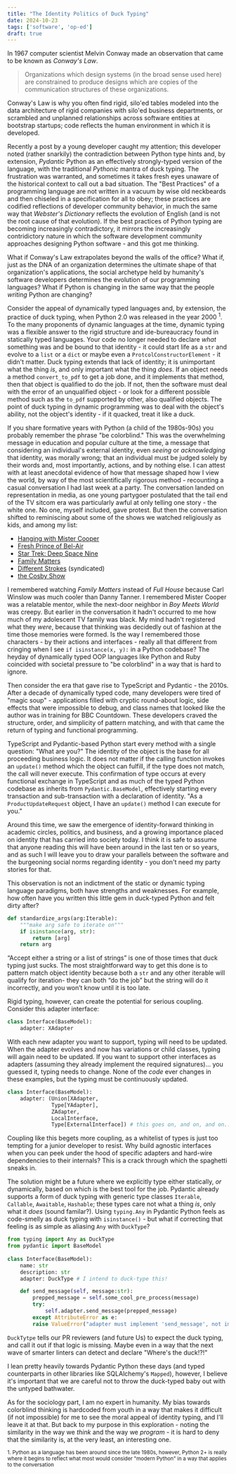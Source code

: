 ```yaml
---
title: "The Identity Politics of Duck Typing"
date: 2024-10-23
tags: ['software', 'op-ed']
draft: true
---
```


In 1967 computer scientist Melvin Conway made an observation that came to be known as _Conway's Law_.

> Organizations which design systems (in the broad sense used here) are constrained to produce designs which are copies of the communication structures of these organizations.

Conway's Law is why you often find rigid, silo'ed tables modeled into the data architecture of rigid companies with silo'ed business departments, or scrambled and unplanned relationships across software entities at bootstrap startups; code reflects the human environment in which it is developed.

Recently a post by a young developer caught my attention; this developer noted (rather snarkily) the contradiction between Python type hints and, by extension, _Pydantic_ Python as an effectively strongly-typed version of the language, with the traditional _Pythonic_ mantra of duck typing. The frustration was warranted, and sometimes it takes fresh eyes unaware of the historical context to call out a bad situation. The "Best Practices" of a programming language are not written in a vacuum by wise old neckbeards and then chiseled in a specification for all to obey; these practices are codified reflections of developer community behavior, in much the same way that _Webster's Dictionary_ reflects the evolution of English (and is not the root cause of that evolution). If the best practices of Python typing are becoming increasingly contradictory, it mirrors the increasingly contridictory nature in which the software development community approaches designing Python software - and this got me thinking.

What if Conway's Law extrapolates beyond the walls of the office? What if, just as the DNA of an organization determines the ultimate shape of that organization's applications, the social archetype held by humanity's software developers determines the evolution of our programming languages? What if Python is changing in the same way that the people _writing_ Python are changing?

Consider the appeal of dynamically typed languages and, by extension, the practice of duck typing, when Python 2.0 was released in the year 2000 <sup>1</sup>.
To the many proponents of dynamic languages at the time, dynamic typing was a flexible answer to the rigid structure and ide-bureaucracy found in statically typed languages. Your code no longer needed to declare _what_ something was and be bound to that identity - it could start life as a `str` and evolve to a `list` or a `dict` or maybe even a `ProtcolConstructorElement` - it didn't matter. Duck typing extends that lack of identity; it is unimportant what the thing _is_, and only important what the thing _does_. If an object needs a method `convert_to_pdf` to get a job done, and it implements that method, then that object is qualified to do the job. If not, then the software must deal with the error of an unqualified object - or look for a different possible method such as the `to_pdf` supported by other, also qualified objects. The point of duck typing in dynamic programming was to deal with the object's ability, not the object's identity - if it quacked, treat it like a duck.

If you share formative years with Python (a child of the 1980s-90s) you probably remember the phrase "be colorblind." This was the overwhelming message in education and popular culture at the time, a message that considering an individual's external identity, even _seeing_ or _acknowledging_ that identity, was morally wrong; that an individual must be judged solely by their words and, most importantly, actions, and by nothing else. I can attest with at least anecdotal evidence of how that message shaped how I view the world, by way of the most scientifically rigorous method - recounting a casual conversation I had last week at a party. The conversation landed on representation in media, as one young partygoer postulated that the tail end of the TV sitcom era was particularly awful at only telling one story - the white one. No one, myself included, gave protest. But then the conversation shifted to reminiscing about some of the shows we watched religiously as kids, and among my list:

* [Hanging with Mister Cooper](https://www.imdb.com/title/tt0103435/)
* [Fresh Prince of Bel-Air](https://www.imdb.com/title/tt0098800/)
* [Star Trek: Deep Space Nine](https://www.imdb.com/title/tt0106145/)
* [Family Matters](https://www.imdb.com/title/tt0096579/)
* [Different Strokes](https://www.imdb.com/title/tt0077003/) (syndicated)
* [the Cosby Show](https://www.imdb.com/title/tt0086687/)

I remembered watching _Family Matters_ instead of _Full House_ because Carl Winslow was much cooler than Danny Tanner. I remembered Mister Cooper was a relatable mentor, while the next-door neighbor in _Boy Meets World_ was creepy. But earlier in the conversation it hadn't occurred to me how much of my adolescent TV family was black. My mind hadn't registered what they _were_, because that thinking was decidedly out of fashion at the time those memories were formed. Is the way I remembered those characters - by their actions and interfaces - really all that different from cringing when I see `if isinstance(x, y):` in a Python codebase? The heyday of dynamically typed OOP languages like Python and Ruby coincided with societal pressure to "be colorblind" in a way that is hard to ignore.

Then consider the era that gave rise to TypeScript and Pydantic - the 2010s. After a decade of dynamically typed code, many developers were tired of "magic soup" - applications filled with cryptic round-about logic, side effects that were impossible to debug, and class names that looked like the author was in training for BBC Countdown. These developers craved the structure, order, and simplicity of pattern matching, and with that came the return of typing and functional programming.

TypeScript and Pydantic-based Python start every method with a single question: "What are you?" The identity of the object is the base for all proceeding business logic. It does not matter if the calling function invokes an `update()` method which the object can fulfill, if the type does not match, the call will never execute. This confirmation of type occurs at every functional exchange in TypeScript and as much of the typed Python codebase as inherits from `Pydantic.BaseModel`, effectively starting every transaction and sub-transaction with a declaration of identity. "As a `ProductUpdateRequest` object, I have an `update()` method I can execute for you."

Around this time, we saw the emergence of identity-forward thinking in academic circles, politics, and business, and a growing importance placed on identity that has carried into society today. I think it is safe to assume that anyone reading this will have been around in the last ten or so years, and as such I will leave you to draw your parallels between the software and the burgeoning social norms regarding identity - you don't need my party stories for that.

This observation is not an indictment of the static or dynamic typing language paradigms, both have strengths and weaknesses. For example, how often have you written this little gem in duck-typed Python and felt dirty after?

```python
def standardize_args(arg:Iterable):
	"""make arg safe to iterate on"""
	if isinstance(arg, str):
		return [arg]	
	return arg
```
“Accept either a string or a list of strings” is one of those times that duck typing just sucks. The most straightforward way to get this done is to pattern match object identity because both a `str` and any other iterable will qualify for iteration- they can both “do the job” but the string will do it incorrectly, and you won’t know until it is too late.

Rigid typing, however, can create the potential for serious coupling. Consider this adapter interface:

```python
class Interface(BaseModel):
	adapter: XAdapter
```
With each new adapter you want to support, typing will need to be updated. When the adapter evolves and now has variations or child classes, typing will again need to be updated. If you want to support other interfaces as adapters (assuming they already implement the required signatures)… you guessed it, typing needs to change. None of the _code_ ever changes in these examples, but the typing must be continuously updated.

```python
class Interface(BaseModel):
	adapter: (Union[XAdapter, 
			  Type[YAdapter], 
			  ZAdapter, 
			  LocalInterface,
			  Type[ExternalInterface]) # this goes on, and on, and on...
```
Coupling like this begets more coupling, as a whitelist of types is just too tempting for a junior developer to resist. Why build agnostic interfaces when you can peek under the hood of specific adapters and hard-wire dependencies to their internals? This is a crack through which the spaghetti sneaks in.

The solution might be a future where we explicitly type either statically, _or_ dynamically, based on which is the best tool for the job. Pydantic already supports a form of duck typing with generic type classes `Iterable`, `Callable`, `Awaitable`, `Hashable`; these types care not what a thing _is_, only what it _does_ (sound familar?). Using `typing.Any` in Pydantic Python feels as code-smelly as duck typing with `isinstance()` - but what if correcting that feeling is as simple as aliasing `Any` with `DuckType`?

```python
from typing import Any as DuckType
from pydantic import BaseModel 
 
class Interface(BaseModel):
	name: str
	description: str
	adapter: DuckType # I intend to duck-type this!

	def send_message(self, message:str):
		prepped_message = self.some_cool_pre_process(message)
		try:
			self.adapter.send_message(prepped_message)
		except AttributeError as e:
		raise ValueError("adapter must implement 'send_message', not implemented in adapter %s", self.adapter) from e
```

`DuckTytpe` tells our PR reviewers (and future Us) to expect the duck typing, and call it out if that logic is missing. Maybe even in a way that the next wave of smarter linters can detect and declare "Where's the duck!?!"

I lean pretty heavily towards Pydantic Python these days (and typed counterparts in other libraries like SQLAlchemy's `Mapped`), however, I believe it's important that we are careful not to throw the duck-typed baby out with the untyped bathwater.

As for the sociology part, I am no expert in humanity. My bias towards colorblind thinking is hardcoded from youth in a way that makes it difficult (if not impossible) for me to see the moral appeal of identity typing, and I'll leave it at that. But back to my purpose in this exploration - noting the similarity in the way we _think_ and the way we _program_ - it is hard to deny that the similarity is, at the very least, an interesting one.

<sub>1. Python as a language has been around since the late 1980s, however, Python 2+ is really where it begins to reflect what most would consider "modern Python" in a way that applies to the conversation</sub>
<!--stackedit_data:
eyJoaXN0b3J5IjpbMTI2OTM5Njg4NSwtNTQwMjkzMTk2LDExOD
c1MTc4MTUsLTEzMTI3MTg5OTcsNjI3OTQ5NjM2LDU5NzE4NzQx
MiwtMTc2NDc1NDMwMiwxOTE3MzY0Mjc0LC03NDU5OTczODYsLT
Y0NjU3MDQ4MywxOTExMTU4OTM3LC00NzE5ODU2NDMsNDM3MzQz
MDYxLC0zOTk3MjQ0MzMsLTExNTY4NzQwNzAsLTEzNDg4ODUyMD
QsLTIxNzU2NzY1NCwxNzMyOTcwMDU0LDIwMTY2MTIyNTQsMjAx
NjYxMjI1NF19
-->